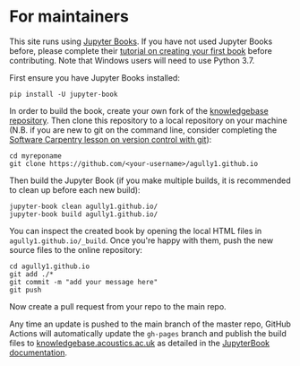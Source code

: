 # For maintainers

This site runs using [Jupyter Books](https://jupyterbook.org/intro.html). If you have not used Jupyter Books before, please complete their [tutorial on creating your first book](https://jupyterbook.org/start/your-first-book.html) before contributing. Note that Windows users will need to use Python 3.7.

First ensure you have Jupyter Books installed:

```
pip install -U jupyter-book
```

In order to build the book, create your own fork of the [knowledgebase repository](https://github.com/agully1/agully1.github.io). Then clone this repository to a local repository on your machine (N.B. if you are new to git on the command line, consider completing the [Software Carpentry lesson on version control with git](https://swcarpentry.github.io/git-novice/)):

```
cd myreponame
git clone https://github.com/<your-username>/agully1.github.io
```

Then build the Jupyter Book (if you make multiple builds, it is recommended to clean up before each new build):

```
jupyter-book clean agully1.github.io/
jupyter-book build agully1.github.io/
```

You can inspect the created book by opening the local HTML files in `agully1.github.io/_build`. Once you're happy with them, push the new source files to the online repository:

```
cd agully1.github.io
git add ./*
git commit -m "add your message here"
git push
```

Now create a pull request from your repo to the main repo.

Any time an update is pushed to the main branch of the master repo, GitHub Actions will automatically update the `gh-pages` branch and publish the build files to [knowledgebase.acoustics.ac.uk](https://knowledgebase.acoustics.ac.uk/intro.html) as detailed in the [JupyterBook documentation](https://jupyterbook.org/publish/gh-pages.html#automatically-host-your-book-with-github-actions).

